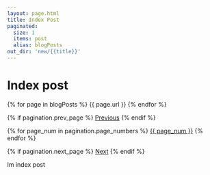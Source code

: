 ```yaml
---
layout: page.html
title: Index Post
paginated:
  size: 1
  items: post
  alias: blogPosts
out_dir: 'new/{{title}}'
---
```


# Index post


{% for page in blogPosts %}
    <span>{{ page.url }}</span>
{% endfor %}


{% if pagination.prev_page %}
  <a href="{{ pagination.prev_page }}">Previous</a>
{% endif %}

{% for page_num in pagination.page_numbers %}
  <a href="/post/{{ page_num }}">{{ page_num }}</a>
{% endfor %}

{% if pagination.next_page %}
  <a href="{{ pagination.next_page }}">Next</a>
{% endif %}





Im index post